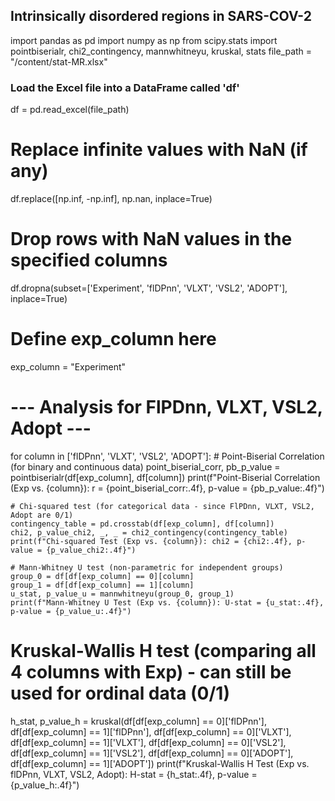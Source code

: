 ## Intrinsically disordered regions in SARS-COV-2
import pandas as pd
import numpy as np
from scipy.stats import pointbiserialr, chi2_contingency, mannwhitneyu, kruskal, stats
file_path = "/content/stat-MR.xlsx"

### Load the Excel file into a DataFrame called 'df'
df = pd.read_excel(file_path)

# Replace infinite values with NaN (if any)
df.replace([np.inf, -np.inf], np.nan, inplace=True)

# Drop rows with NaN values in the specified columns
df.dropna(subset=['Experiment', 'flDPnn', 'VLXT', 'VSL2', 'ADOPT'], inplace=True)

# Define exp_column here
exp_column = "Experiment"

# --- Analysis for FlPDnn, VLXT, VSL2, Adopt ---
for column in ['flDPnn', 'VLXT', 'VSL2', 'ADOPT']:
    # Point-Biserial Correlation (for binary and continuous data)
    point_biserial_corr, pb_p_value = pointbiserialr(df[exp_column], df[column])
    print(f"Point-Biserial Correlation (Exp vs. {column}): r = {point_biserial_corr:.4f}, p-value = {pb_p_value:.4f}")

    # Chi-squared test (for categorical data - since FlPDnn, VLXT, VSL2, Adopt are 0/1)
    contingency_table = pd.crosstab(df[exp_column], df[column])
    chi2, p_value_chi2, _, _ = chi2_contingency(contingency_table)
    print(f"Chi-squared Test (Exp vs. {column}): chi2 = {chi2:.4f}, p-value = {p_value_chi2:.4f}")

    # Mann-Whitney U test (non-parametric for independent groups)
    group_0 = df[df[exp_column] == 0][column]
    group_1 = df[df[exp_column] == 1][column]
    u_stat, p_value_u = mannwhitneyu(group_0, group_1)
    print(f"Mann-Whitney U Test (Exp vs. {column}): U-stat = {u_stat:.4f}, p-value = {p_value_u:.4f}")

# Kruskal-Wallis H test (comparing all 4 columns with Exp) - can still be used for ordinal data (0/1)
h_stat, p_value_h = kruskal(df[df[exp_column] == 0]['flDPnn'], df[df[exp_column] == 1]['flDPnn'],
                           df[df[exp_column] == 0]['VLXT'], df[df[exp_column] == 1]['VLXT'],
                           df[df[exp_column] == 0]['VSL2'], df[df[exp_column] == 1]['VSL2'],
                           df[df[exp_column] == 0]['ADOPT'], df[df[exp_column] == 1]['ADOPT'])
print(f"Kruskal-Wallis H Test (Exp vs. flDPnn, VLXT, VSL2, Adopt): H-stat = {h_stat:.4f}, p-value = {p_value_h:.4f}")
